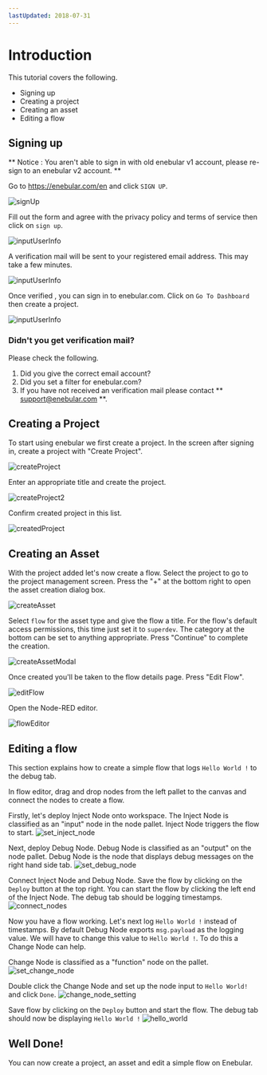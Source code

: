 ```yaml
---
lastUpdated: 2018-07-31
---
```


# Introduction

This tutorial covers the following.

- Signing up
- Creating a project
- Creating an asset
- Editing a flow

## Signing up

** Notice : You aren't able to sign in with old enebular v1 account, please re-sign to an enebular v2 account. **

Go to https://enebular.com/en and click `SIGN UP`.

![signUp](./../../img/GetStarted/Introduction-signUp-en.png)

Fill out the form and agree with the privacy policy and terms of service then click on `sign up`.

![inputUserInfo](./../../img/GetStarted/Introduction-inputUserInfo.png)

A verification mail will be sent to your registered email address. This may take a few minutes.

![inputUserInfo](./../../img/GetStarted/Introduction-verifying.png)

Once verified , you can sign in to enebular.com.
Click on `Go To Dashboard` then create a project.

![inputUserInfo](./../../img/GetStarted/Introduction-verified.png)

### Didn't you get verification mail?

Please check the following.

1. Did you give the correct email account?
1. Did you set a filter for enebular.com?
1. If you have not received an verification mail please contact ** support@enebular.com **.

## Creating a Project

To start using enebular we first create a project. In the screen after signing in, create a project with "Create Project".

![createProject](./../../img/GetStarted/Introduction-createProject.png)

Enter an appropriate title and create the project.

![createProject2](./../../img/GetStarted/Introduction-createProject2.png)

Confirm created project in this list.

![createdProject](./../../img/GetStarted/Introduction-createdProject.png)

## Creating an Asset

With the project added let's now create a flow. Select the project to go to the project management screen.
Press the "+" at the bottom right to open the asset creation dialog box.

![createAsset](./../../img/GetStarted/Introduction-createAsset.png)

Select `flow` for the asset type and give the flow a title. For the flow's default access permissions, this time just set it to `superdev`. The category at the bottom can be set to anything appropriate.
Press "Continue" to complete the creation.

![createAssetModal](./../../img/GetStarted/Introduction-createAssetModal.png)


Once created you'll be taken to the flow details page.
Press "Edit Flow".

![editFlow](./../../img/GetStarted/Introduction-editFlow.png)

 Open the Node-RED editor.

![flowEditor](./../../img/GetStarted/Introduction-flowEditor.png)

## Editing a flow

This section explains how to create a simple flow that logs `Hello World !` to the debug tab.

In flow editor, drag and drop nodes from the left pallet to the canvas and connect the nodes to create a flow.

Firstly, let's deploy Inject Node onto workspace. The Inject Node is classified as an "input" node in the node pallet.
Inject Node triggers the flow to start.
![set_inject_node](./../../img/GetStarted/Introduction-inject_node.gif)

Next, deploy Debug Node. Debug Node is classified as an "output" on the node pallet.
Debug Node is the node that displays debug messages on the right hand side tab. 
![set_debug_node](./../../img/GetStarted/Introduction-debug_node.gif)

Connect Inject Node and Debug Node. 
Save the flow by clicking on the `Deploy` button at the top right. 
You can start the flow by clicking the left end of the Inject Node. The debug tab should be logging timestamps. 
![connect_nodes](./../../img/GetStarted/Introduction-connect_nodes.gif)

Now you have a flow working. Let's next log `Hello World !` instead of timestamps. By default Debug Node exports `msg.payload` as the logging value. We will have to change this value to `Hello World !`. To do this a Change Node can help. 

Change Node is classified as a "function" node on the pallet.
![set_change_node](./../../img/GetStarted/Introduction-set_change_node.gif)

Double click the Change Node and set up the node input to `Hello World!` and click `Done`.
![change_node_setting](./../../img/GetStarted/Introduction-change_node_setting.png)

Save flow by clicking on the `Deploy` button and start the flow. The debug tab should now be displaying `Hello World !`
![hello_world](./../../img/GetStarted/Introduction-hello_world.png)

## Well Done!

You can now create a project, an asset and edit a simple flow on Enebular. 